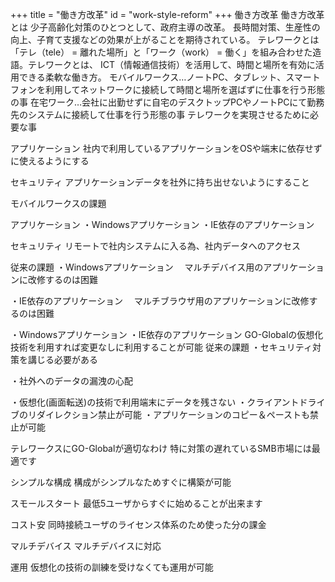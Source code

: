 +++
title = "働き方改革"
id = "work-style-reform"
+++
働き方改革
働き方改革とは
少子高齢化対策のひとつとして、政府主導の改革。
長時間対策、生産性の向上、子育て支援などの効果が上がることを期待されている。
テレワークとは
「テレ（tele） = 離れた場所」と「ワーク（work） = 働く」を組み合わせた造語。テレワークとは、
ICT（情報通信技術）を活用して、時間と場所を有効に活用できる柔軟な働き方。
モバイルワークス…ノートPC、タブレット、スマートフォンを利用してネットワークに接続して時間と場所を選ばずに仕事を行う形態の事
在宅ワーク…会社に出勤せずに自宅のデスクトップPCやノートPCにて勤務先のシステムに接続して仕事を行う形態の事
テレワークを実現させるために必要な事


アプリケーション
社内で利用しているアプリケーションをOSや端末に依存せずに使えるようにする


セキュリティ
アプリケーションデータを社外に持ち出せないようにすること

モバイルワークスの課題

アプリケーション
・Windowsアプリケーション
・IE依存のアプリケーション

セキュリティ
リモートで社内システムに入る為、社内データへのアクセス

従来の課題
・Windowsアプリケーション
　マルチデバイス用のアプリケーションに改修するのは困難

・IE依存のアプリケーション
　マルチブラウザ用のアプリケーションに改修するのは困難

・Windowsアプリケーション
・IE依存のアプリケーション
GO-Globalの仮想化技術を利用すれば変更なしに利用することが可能
従来の課題
・セキュリティ対策を講じる必要がある

・社外へのデータの漏洩の心配

・仮想化(画面転送)の技術で利用端末にデータを残さない
・クライアントドライブのリダイレクション禁止が可能
・アプリケーションのコピー＆ペーストも禁止が可能

テレワークスにGO-Globalが適切なわけ
特に対策の遅れているSMB市場には最適です

シンプルな構成
構成がシンプルなためすぐに構築が可能

スモールスタート
最低5ユーザからすぐに始めることが出来ます

コスト安
同時接続ユーザのライセンス体系のため使った分の課金

マルチデバイス
マルチデバイスに対応

運用
仮想化の技術の訓練を受けなくても運用が可能
